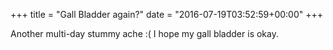 +++
title = "Gall Bladder again?"
date = "2016-07-19T03:52:59+00:00"
+++

Another multi-day stummy ache :( I hope my gall bladder is okay.
			